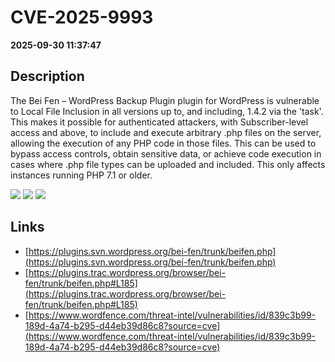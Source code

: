 # CVE-2025-9993

**2025-09-30 11:37:47**

## Description
The Bei Fen – WordPress Backup Plugin plugin for WordPress is vulnerable to Local File Inclusion in all versions up to, and including, 1.4.2 via the 'task'. This makes it possible for authenticated attackers, with Subscriber-level access and above, to include and execute arbitrary .php files on the server, allowing the execution of any PHP code in those files. This can be used to bypass access controls, obtain sensitive data, or achieve code execution in cases where .php file types can be uploaded and included. This only affects instances running PHP 7.1 or older.

![](https://img.shields.io/static/v1?label=Score&message=8.1&color=red)
![](https://img.shields.io/static/v1?label=Severity&message=HIGH&color=red)
![](https://img.shields.io/static/v1?label=CWE&message=RFI&color=green)

## Links
- [https://plugins.svn.wordpress.org/bei-fen/trunk/beifen.php](https://plugins.svn.wordpress.org/bei-fen/trunk/beifen.php)
- [https://plugins.trac.wordpress.org/browser/bei-fen/trunk/beifen.php#L185](https://plugins.trac.wordpress.org/browser/bei-fen/trunk/beifen.php#L185)
- [https://www.wordfence.com/threat-intel/vulnerabilities/id/839c3b99-189d-4a74-b295-d44eb39d86c8?source=cve](https://www.wordfence.com/threat-intel/vulnerabilities/id/839c3b99-189d-4a74-b295-d44eb39d86c8?source=cve)
